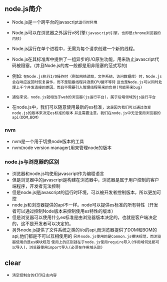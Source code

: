 ## node.js简介
* Node.js是一个跨平台的javascript`运行时环境`
* Node.js可以在浏览器之外运行v8引擎`(javascript引擎，也即是chrome浏览器的内核)`
* Node.js运行在单个进程中，无需为每个请求创建一个新的线程。
* Node.js在其标准库中提供了一组异步的I/O原生功能，用来防止javascript代码被阻塞。(并且Node.js的库一般都是用非阻塞的范式写的)
* 例如:
`在Node.js执行I/O操作时（例如网络读取，文件系统，访问数据库）时，Node.js会在响应返回时恢复操作，而不是阻塞线程并浪费CPU循环等待`
`这也是Node.js可以同时处理上千个并发连接的原因，而且不需要引入管理线程带来的负担(可能带来bug)`
* `通俗来说，node.js就相当于web的浏览器(js运行平台)，属于后端领域的js运行平台`

* 在node.js中，我们可以随意使用最新的es标准，`这是因为我们可以通过改变node.js的版本来决定es标准的版本`
`并且需要注意，我们在node.js中无法使用浏览器的api(DOM,BOM)`

### nvm
* nvm是一个用于切换node版本的工具
* nvm(node version manager)用来管理node的版本

### node.js与浏览器的区别
* 浏览器和node.js均使用javascript作为编程语言
* 但是浏览器中的javascript是构建在浏览器中，浏览器是属于用户控制的客户端程序，开发者无法控制
* 但是node.js是javascript的运行时环境，可以被开发者控制版本，所以更加可控
* node.js和浏览器提供的api不一样。node可以提供es标准的所有特性（开发者可以通过控制Node版本来控制使用es特性的版本）
* 但是浏览器可以使用什么es标准是由浏览器版本决定的，也就是客户端决定的，这不是开发者可以决定的。
* 另外node.js提供了文件系统之类的i/o的api,而浏览器提供了DOM和BOM的api,他们都是不可以互相使用的
`另外node.js使用的是Common.js模块规范，而浏览器使用的是es模块规范`
`使用上的区别就在于node.js使用require导入(作用域何处都可以导入)，浏览器使用import导入(必须在作用域头部)`

## clear
* `清空控制台的打印日志内容`
